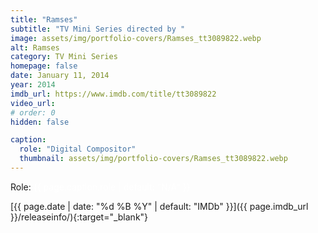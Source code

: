 ```yaml
---
title: "Ramses"
subtitle: "TV Mini Series directed by "
image: assets/img/portfolio-covers/Ramses_tt3089822.webp
alt: Ramses
category: TV Mini Series
homepage: false
date: January 11, 2014
year: 2014
imdb_url: https://www.imdb.com/title/tt3089822
video_url: 
# order: 0
hidden: false

caption:
  role: "Digital Compositor"
  thumbnail: assets/img/portfolio-covers/Ramses_tt3089822.webp
---
```

Role: <span style="color:white">{{ page.caption.role | default: "N/A" }}</span>

[{{ page.date | date: "%d %B %Y" | default: "IMDb" }}]({{ page.imdb_url }}/releaseinfo/){:target="_blank"}


